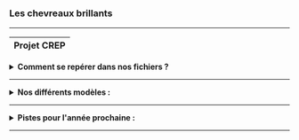 ### Les chevreaux brillants

***

| Projet CREP |
|-------------|

<details>
  <summary><strong>Comment se repérer dans nos fichiers ?</strong></summary>

Notre projet est divisé en plusieurs dossiers, représentant les différentes évolutions du modèle, numérotées de 1 à 6.  
Dans chacun de ces dossiers, vous trouverez un fichier PDF, résumant les avancées de ce modèle (par rapport aux versions précédentes), ainsi qu'un code Python associé.  

Il peut être nécessaire d'installer sur Python les librairies suivantes :  
`numpy`, `matplotlib`, `datetime`, `math`, `requests`, `shapely.geometry`, `mpl_toolkits.basemap`.

</details>

---

<details>
  <summary><strong>Nos différents modèles :</strong></summary>

- <kbd><a href="https://github.com/Pierregb1/CREP/tree/main/Mod%C3%A8le%201">MODELE 1</a></kbd> : Baisse de température la nuit via la loi de Newton et le premier principe.  
- <kbd><a href="https://github.com/Pierregb1/CREP/tree/main/Mod%C3%A8le%202">MODELE 2</a></kbd> : Évolution de la température selon la loi de Stefan.  
- <kbd><a href="https://github.com/Pierregb1/CREP/tree/main/Mod%C3%A8le%203">MODELE 3</a></kbd> : Albédo variable selon latitude/longitude via API.  
- <kbd><a href="https://github.com/Pierregb1/CREP/tree/main/Mod%C3%A8le%204">MODELE 4</a></kbd> : Coefficient de conducto-convexion variable dans le temps.  
- <kbd><a href="https://github.com/Pierregb1/CREP/tree/main/Mod%C3%A8le%205">MODELE 5</a></kbd> : Capacité thermique variable selon eau, glace, terre.  
- <kbd><a href="https://github.com/Pierregb1/CREP/tree/main/Mod%C3%A8le%206">MODELE 6</a></kbd> : Coefficient alpha variable selon le CO₂ atmosphérique.

</details>

---

<details>
  <summary><strong>Pistes pour l'année prochaine :</strong></summary>

Il est clair que certaines puissances cédées par la Terre, et non négligeables, n'ont pas été modélisées par notre groupe.  
Parmi ces dernières, on retrouve notamment l'évapo-transpiration : nous avons effectué des recherches, mais nous ne les avons pas intégrées dans le code.

👉 <kbd><a href="https://github.com/Pierregb1/CREP/blob/main/Pistes%20futures/Mode%CC%80le_e%CC%81vapotranspiration.pdf">À retrouver ici</a></kbd>

</details>

***
